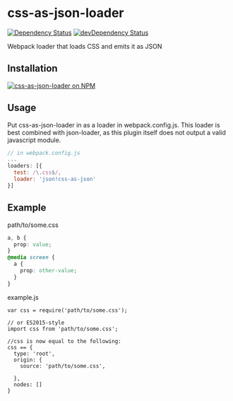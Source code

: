 # css-as-json-loader

<!--[![Build Status][travis-shield]][travis]-->
<!--[![Coverage Status][coveralls-shield]][coveralls]-->
[![Dependency Status][dependencies-shield]][dependencies]
[![devDependency Status][dependencies-dev-shield]][dependencies-dev]

<!--[![Develop Status][travis-shield-develop]][travis]-->
<!--[![Develop Coverage Status][coveralls-shield-develop]][coveralls]-->

Webpack loader that loads CSS and emits it as JSON


## Installation

[![css-as-json-loader on NPM][npm-badge]][npm]

## Usage

Put css-as-json-loader in as a loader in webpack.config.js.
This loader is best combined with json-loader, as this plugin itself does not output a valid javascript module.
```javascript
// in webpack.config.js
...
loaders: [{
  test: /\.css$/,
  loader: 'json!css-as-json'
}]
```

## Example

path/to/some.css

```css
a, b {
  prop: value;
}
@media screen {
  a {
    prop: other-value;
  }
}
```

example.js

```javscript
var css = require('path/to/some.css');

// or ES2015-style
import css from 'path/to/some.css';

//css is now equal to the following:
css == {
  type: 'root',
  origin: {
    source: 'path/to/some.css',

  },
  nodes: []
}
```



[npm]:                     https://www.npmjs.com/package/css-as-json-loader
[npm-badge]:               https://nodei.co/npm/css-as-json-loader.png?small=true
[travis]:                  https://travis-ci.org/call-a3/css-as-json-loader
[travis-shield]:           https://img.shields.io/travis/call-a3/css-as-json-loader.svg
[travis-shield-develop]:   https://img.shields.io/travis/call-a3/css-as-json-loader/develop.svg?label=develop%20build
[coveralls]:               https://coveralls.io/r/call-a3/css-as-json-loader
[coveralls-shield]:        https://img.shields.io/coveralls/call-a3/css-as-json-loader.svg
[coveralls-shield-develop]:https://img.shields.io/coveralls/call-a3/css-as-json-loader/develop.svg?label=develop%20coverage
[dependencies]:            https://david-dm.org/call-a3/css-as-json-loader
[dependencies-dev]:        https://david-dm.org/call-a3/css-as-json-loader#info=devDependencies
[dependencies-shield]:     https://img.shields.io/david/call-a3/css-as-json-loader.svg
[dependencies-dev-shield]: https://img.shields.io/david/dev/call-a3/css-as-json-loader.svg
